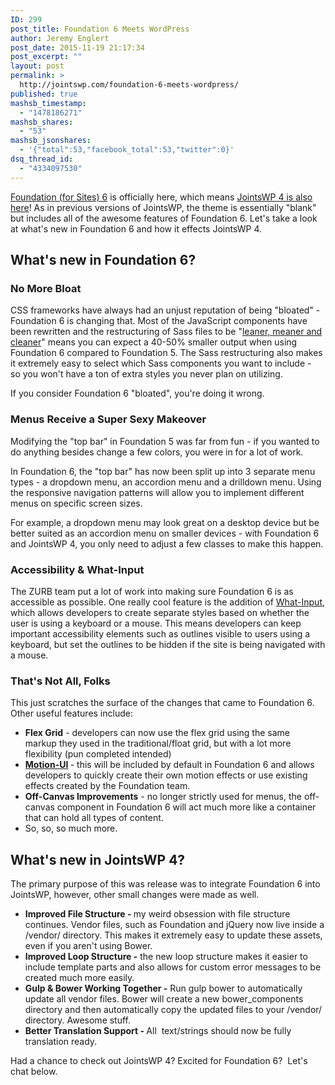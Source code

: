 ```yaml
---
ID: 299
post_title: Foundation 6 Meets WordPress
author: Jeremy Englert
post_date: 2015-11-19 21:17:34
post_excerpt: ""
layout: post
permalink: >
  http://jointswp.com/foundation-6-meets-wordpress/
published: true
mashsb_timestamp:
  - "1478186271"
mashsb_shares:
  - "53"
mashsb_jsonshares:
  - '{"total":53,"facebook_total":53,"twitter":0}'
dsq_thread_id:
  - "4334097530"
---
```

<a href="http://zurb.com/article/1416/foundation-6-is-here">Foundation (for Sites) 6</a> is officially here, which means <a href="http://jointswp.com/" target="_blank">JointsWP 4 is also here</a>! As in previous versions of JointsWP, the theme is essentially "blank" but includes all of the awesome features of Foundation 6. Let's take a look at what's new in Foundation 6 and how it effects JointsWP 4.

<!--more-->
<h2>What's new in Foundation 6?</h2>
<h3>No More Bloat</h3>
CSS frameworks have always had an unjust reputation of being "bloated" - Foundation 6 is changing that. Most of the JavaScript components have been rewritten and the restructuring of Sass files to be "<a href="http://zurb.com/article/1407/foundation-6-leaner-meaner-and-cleaner-sa" target="_blank">leaner, meaner and cleaner</a>" means you can expect a 40-50% smaller output when using Foundation 6 compared to Foundation 5. The Sass restructuring also makes it extremely easy to select which Sass components you want to include - so you won't have a ton of extra styles you never plan on utilizing.

If you consider Foundation 6 "bloated", you're doing it wrong.
<h3>Menus Receive a Super Sexy Makeover</h3>
Modifying the "top bar" in Foundation 5 was far from fun - if you wanted to do anything besides change a few colors, you were in for a lot of work.

In Foundation 6, the "top bar" has now been split up into 3 separate menu types - a dropdown menu, an accordion menu and a drilldown menu. Using the responsive navigation patterns will allow you to implement different menus on specific screen sizes.

For example, a dropdown menu may look great on a desktop device but be better suited as an accordion menu on smaller devices - with Foundation 6 and JointsWP 4, you only need to adjust a few classes to make this happen.
<h3>Accessibility &amp; What-Input</h3>
The ZURB team put a lot of work into making sure Foundation 6 is as accessible as possible. One really cool feature is the addition of <a href="https://github.com/ten1seven/what-input" target="_blank">What-Input</a>, which allows developers to create separate styles based on whether the user is using a keyboard or a mouse. This means developers can keep important accessibility elements such as outlines visible to users using a keyboard, but set the outlines to be hidden if the site is being navigated with a mouse.
<h3>That's Not All, Folks</h3>
This just scratches the surface of the changes that came to Foundation 6. Other useful features include:
<ul>
	<li><strong>Flex Grid</strong> - developers can now use the flex grid using the same markup they used in the traditional/float grid, but with a lot more flexibility (pun completed intended)</li>
	<li><strong><a href="http://zurb.com/article/1409/introducing-the-new-motion-ui" target="_blank">Motion-UI</a> </strong>- this will be included by default in Foundation 6 and allows developers to quickly create their own motion effects or use existing effects created by the Foundation team.</li>
	<li><strong>Off-Canvas Improvements</strong> - no longer strictly used for menus, the off-canvas component in Foundation 6 will act much more like a container that can hold all types of content.</li>
	<li>So, so, so much more.</li>
</ul>
<h2>What's new in JointsWP 4?</h2>
The primary purpose of this was release was to integrate Foundation 6 into JointsWP, however, other small changes were made as well.
<ul>
	<li><strong>Improved File Structure - </strong>my weird obsession with file structure continues. Vendor files, such as Foundation and jQuery now live inside a /vendor/ directory. This makes it extremely easy to update these assets, even if you aren't using Bower.</li>
	<li><strong>Improved Loop Structure -</strong> the new loop structure makes it easier to include template parts and also allows for custom error messages to be created much more easily.</li>
	<li><b>Gulp &amp; Bower Working Together -</b> Run gulp bower to automatically update all vendor files. Bower will create a new bower_components directory and then automatically copy the updated files to your /vendor/ directory. Awesome stuff.</li>
	<li><strong>Better Translation Support - </strong>All  text/strings should now be fully translation ready.</li>
</ul>
Had a chance to check out JointsWP 4? Excited for Foundation 6?  Let's chat below.